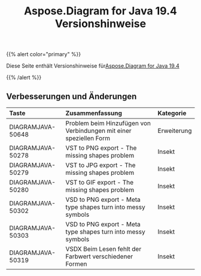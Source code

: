 ﻿---
title: Aspose.Diagram for Java 19.4 Versionshinweise
type: docs
weight: 90
url: /de/java/aspose-diagram-for-java-19-4-release-notes/
---
{{% alert color="primary" %}} 

Diese Seite enthält Versionshinweise für[Aspose.Diagram for Java 19.4](https://docs.aspose.com/diagram/java/aspose-diagram-for-java-19-4-release-notes/)

{{% /alert %}} 
## **Verbesserungen und Änderungen**

|**Taste**|**Zusammenfassung**|**Kategorie**|
|:- |:- |:- |
|DIAGRAMJAVA-50648|Problem beim Hinzufügen von Verbindungen mit einer speziellen Form|Erweiterung|
|DIAGRAMJAVA-50278|VST to PNG export - The missing shapes problem|Insekt|
|DIAGRAMJAVA-50279|VST to JPG export - The missing shapes problem|Insekt|
|DIAGRAMJAVA-50280|VST to GIF export - The missing shapes problem|Insekt|
|DIAGRAMJAVA-50302|VSD to PNG export - Meta type shapes turn into messy symbols|Insekt|
|DIAGRAMJAVA-50303|VSD to PNG export - Meta type shapes turn into messy symbols|Insekt|
|DIAGRAMJAVA-50319|VSDX Beim Lesen fehlt der Farbwert verschiedener Formen|Insekt|

